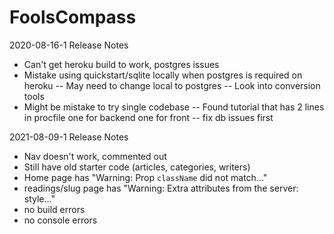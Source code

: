 # FoolsCompass

2020-08-16-1
Release Notes
- Can't get heroku build to work, postgres issues
- Mistake using quickstart/sqlite locally when postgres is required on heroku
-- May need to change local to postgres
-- Look into conversion tools
- Might be mistake to try single codebase
-- Found tutorial that has 2 lines in procfile one for backend one for front
-- fix db issues first



2021-08-09-1
Release Notes
- Nav doesn't work, commented out
- Still have old starter code (articles, categories, writers)
- Home page has "Warning: Prop `className` did not match..."
- readings/slug page has "Warning: Extra attributes from the server: style..."
- no build errors
- no console errors

